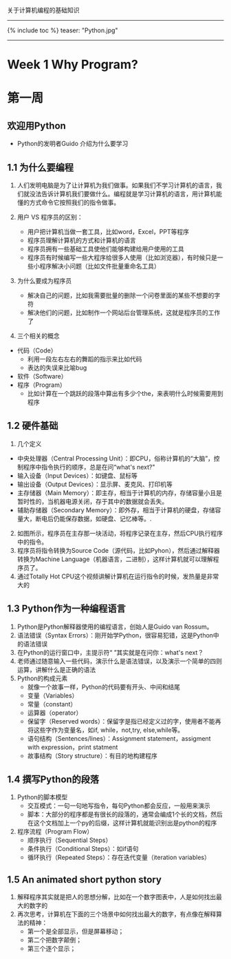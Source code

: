 ﻿关于计算机编程的基础知识
<!--more-->

---

{% include toc %}
teaser: "Python.jpg"

---


# Week 1 Why Program?

# 第一周

## 欢迎用Python

- Python的发明者Guido 介绍为什么要学习

## 1.1 为什么要编程

1. 人们发明电脑是为了让计算机为我们做事。如果我们不学习计算机的语言，我们就没法告诉计算机我们要做什么。编程就是学习计算机的语言，用计算机能懂的方式命令它按照我们的指令做事。

2. 用户 VS 程序员的区别：


	- 用户把计算机当做一套工具，比如word，Excel，PPT等程序
	- 程序员理解计算机的方式和计算机的语言
	- 程序员拥有一些基础工具使他们能够构建给用户使用的工具
	- 程序员有时候编写一些大程序给很多人使用（比如浏览器），有时候只是一些小程序解决小问题（比如文件批量重命名工具）

3. 为什么要成为程序员

	- 解决自己的问题，比如我需要批量的删除一个问卷里面的某些不想要的字符
	- 解决他们的问题，比如制作一个网站后台管理系统，这就是程序员的工作了

4. 三个相关的概念

- 代码（Code）
	- 利用一段左右左右的舞蹈的指示来比如代码
	- 表达的失误来比喻bug
- 软件（Software）
- 程序（Program）
	- 比如计算在一个跳跃的段落中算出有多少个the，来表明什么时候需要用到程序

## 1.2 硬件基础

1. 几个定义
- 中央处理器（Central Processing Unit）：即CPU，俗称计算机的“大脑”，控制程序中指令执行的顺序，总是在问“what's next?"
- 输入设备（Input Devices）：如键盘、鼠标等
- 输出设备（Output Devices）：显示屏、麦克风、打印机等
- 主存储器（Main Memory）：即主存，相当于计算机的内存，存储容量小且是暂时性的，当机器电源关闭，存于其中的数据就会丢失。
- 辅助存储器（Secondary Memory）：即外存，相当于计算机的硬盘，存储容量大，断电后仍能保存数据，如硬盘、记忆棒等。.
2. 如图所示，程序员在主存那一块活动，将程序记录在主存，然后CPU执行程序中的指令。
3. 程序员将指令转换为Source Code（源代码，比如Pyhon），然后通过解释器转换为Machine Language（机器语言，二进制），这样计算机就可以理解程序员了。
4. 通过Totally Hot CPU这个视频讲解计算机在运行指令的时候，发热量是非常大的

## 1.3 Python作为一种编程语言

1. Python是Python解释器使用的编程语言，创始人是Guido van Rossum。
2. 语法错误（Syntax Errors）：刚开始学Python，很容易犯错，这是Python中的语法错误
3. 在Python的运行窗口中，主提示符“         ”其实就是在问你：what's next？
4. 老师通过随意输入一些代码，演示什么是语法错误，以及演示一个简单的四则运算，讲解什么是正确的语法
5. Python的构成元素
	- 就像一个故事一样，Python的代码要有开头、中间和结尾
	- 变量（Variables）
	- 常量（constant）
	- 运算器（operator）
	- 保留字（Reserved words）：保留字是指已经定义过的字，使用者不能再将这些字作为变量名，如if, while，not,try, else,while等。
	- 语句结构（Sentences/lines）：Assignment statement，assigment with expression，print statment
	- 故事结构（Story structure）：有目的地构建程序

## 1.4 撰写Python的段落

1. Python的脚本模型
	- 交互模式：一句一句地写指令，每句Python都会反应，一般用来演示
	- 脚本：大部分的程序都是有很长的段落的，通常会编成1个长的文档，然后在这个文档加上一个py的后缀，这样计算机就能识别出是python的程序
2. 程序流程（Program Flow）
	- 顺序执行（Sequential Steps）
	- 条件执行（Conditional Steps）：如if语句
	- 循环执行（Repeated Steps）：存在迭代变量（iteration variables）

## 1.5 An animated short python story

1. 解释程序其实就是把人的思想分解，比如在一个数字图表中，人是如何找出最大的数字的
2. 再次思考，计算机在下面的三个场景中如何找出最大的数字，有点像在解释算法的精神：
	- 第一个是全部显示，但是屏幕移动；
	- 第二个把数字颠倒；
	- 第三个逐个显示；
